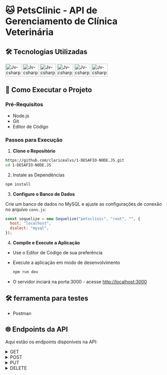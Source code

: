 # 🐱 PetsClinic - API de Gerenciamento de Clínica Veterinária

## 🛠️ Tecnologias Utilizadas

<div>
<img align="center" alt="Jv-csharp" height="40" width="50" src="https://cdn.jsdelivr.net/gh/devicons/devicon@latest/icons/nodejs/nodejs-original-wordmark.svg" /> 
<img align="center" alt="Jv-csharp" height="40" width="50" src="https://cdn.jsdelivr.net/gh/devicons/devicon@latest/icons/nodemon/nodemon-original.svg" /> 
<img align="center" alt="Jv-csharp" height="40" width="50" src="https://cdn.jsdelivr.net/gh/devicons/devicon@latest/icons/express/express-original-wordmark.svg" />
<img align="center" alt="Jv-csharp" height="40" width="50" src="https://cdn.jsdelivr.net/gh/devicons/devicon@latest/icons/mysql/mysql-original-wordmark.svg" />
<img align="center" alt="Jv-csharp" height="40" width="50" src="https://cdn.jsdelivr.net/gh/devicons/devicon@latest/icons/sequelize/sequelize-plain-wordmark.svg" />
<img align="center" alt="Jv-csharp" height="40" width="50" src="https://cdn.jsdelivr.net/gh/devicons/devicon@latest/icons/swagger/swagger-original.svg" />
</div>

## 🚀 Como Executar o Projeto

### Pré-Requisitos

- Node.js
- Git
- Editor de Código

### Passos para Execução

1. **Clone o Repositório**

```bash
https://github.com/claricealvs/1-DESAFIO-NODE.JS.git
cd 1-DESAFIO-NODE.JS
```

2. Instale as Dependências

```bash
npm install
```

3. **Configure o Banco de Dados**

Crie um banco de dados no MySQL e ajuste as configurações de conexão no arquivo `conn.js`:

```javascript
const sequelize = new Sequelize("petsclinic", "root", "", {
  host: "localhost",
  dialect: "mysql",
});
```

4. **Compile e Execute a Aplicação**

- Use o Editor de Código de sua preferência

- Execute a aplicação em modo de desenvolvimento
  ```bash
  npm run dev
  ```
- O servidor inciará na porta:3000 - acesse <http://localhost:3000>

## 🛠️ ferramenta para testes

- Postman

## 🌐 Endpoints da API

Aqui estão os endpoints disponíveis na API:

<details>
<summary> GET </summary>

Listar todos os tutores `/tutors`. Exemplo de resposta:

```JSON
[
  {
    "id": 1,
    "name": "Clarice",
    "phone": "999445566",
    "email": "clarice@gmail.com",
    "date_of_birth": "29/04/2003",
    "zip_code": "7580000",
    "Pets": [
      {
        "id": 1,
        "name": "Maddie",
        "species": "cat",
        "carry": "m",
        "weight": 2,
        "date_of_birth": "03/09/2018"
      }
    ]
  }
]
```

Listar todos os pets `/pets`. Exemplo de resposta:

```JSON
[
  {
    "id": 1,
    "name": "Maddie",
    "species": "Cat",
    "carry": "M",
    "weight": 2.5,
    "date_of_birth": "03/11/2018",
    "TutorId": 1
  },
  {
    "id": 12,
    "name": "Coraline",
    "species": "Bunny",
    "carry": "p",
    "weight": 2,
    "date_of_birth": "08/07/2023",
    "TutorId": 1
    }
]
```

</details>

<details>
<summary> POST </summary>

`/tutor` Exemplo do body de requisição (todos os itens são obrigatórios):

```JSON
{
    "name": "John",
    "date_of_birth": "11/01/2005",
    "phone": "999664422",
    "email": "john@gmail.com",
    "zip_code": "75790000"
}
```

`/pet/:tutorId` Exemplo do body de requisição (todos os itens são obrigatórios):

```JSON
{
  "TutorId": "1",
  "name": "Luna",
  "species": "Dog",
  "carry": "m",
  "weight": "4",
  "date_of_birth": "10/02/2024"
}
```

</details>

<details>
<summary> PUT </summary>

`/tutor/:id` Exemplo do body de requisição (todos os itens são obrigatórios):

```JSON
{
  "id": "8",
  "name": "John",
  "phone": "969235485",
  "email": "john@gmail.com",
  "date_of_birth": "21/03/2000",
  "zip_code": "75790000"
}
```

`/pet/:petId/tutor/:tutorId` Exemplo do body de requisição (todos os itens são obrigatórios):

```JSON
{
    "name": "Butter",
    "species": "Dog",
    "carry": "g",
    "weight": "8",
    "date_of_birth": "23/06/2016"
}
```

</details>

<details>
<summary> DELETE </summary>

`/tutor/:id`

> status code 204

`/pet/:petId/tutor/:tutorId`

> status code 204

</details>
